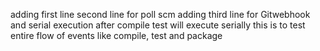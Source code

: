 adding first line
second line for poll scm
adding third line for Gitwebhook and serial execution
after compile test will execute serially
this is to test entire flow of events like compile, test and package
